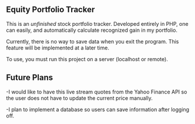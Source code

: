 ## Equity Portfolio Tracker

This is an <em>unfinished</em> stock portfolio tracker. Developed entirely in PHP, one can easily, and automatically calculate recognized gain in my portfolio.

Currently, there is no way to save data when you exit the program. This feature will be implemented at a later time.

To use, you must run this project on a server (localhost or remote).

## Future Plans

-I would like to have this live stream quotes from the Yahoo Finance API so the user does not have to update the current price manually.

-I plan to implement a database so users can save information after logging off.